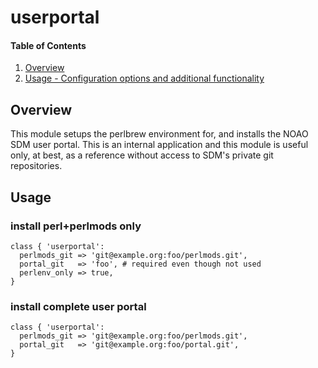 # userportal

#### Table of Contents

1. [Overview](#overview)
2. [Usage - Configuration options and additional functionality](#usage)

## Overview

This module setups the perlbrew environment for, and installs the NOAO SDM user
portal.  This is an internal application and this module is useful only, at
best, as a reference without access to SDM's private git repositories.

## Usage

### install perl+perlmods only

```puppet
class { 'userportal':
  perlmods_git => 'git@example.org:foo/perlmods.git',
  portal_git   => 'foo', # required even though not used
  perlenv_only => true,
}
```

### install complete user portal

```puppet
class { 'userportal':
  perlmods_git => 'git@example.org:foo/perlmods.git',
  portal_git   => 'git@example.org:foo/portal.git',
}
```
